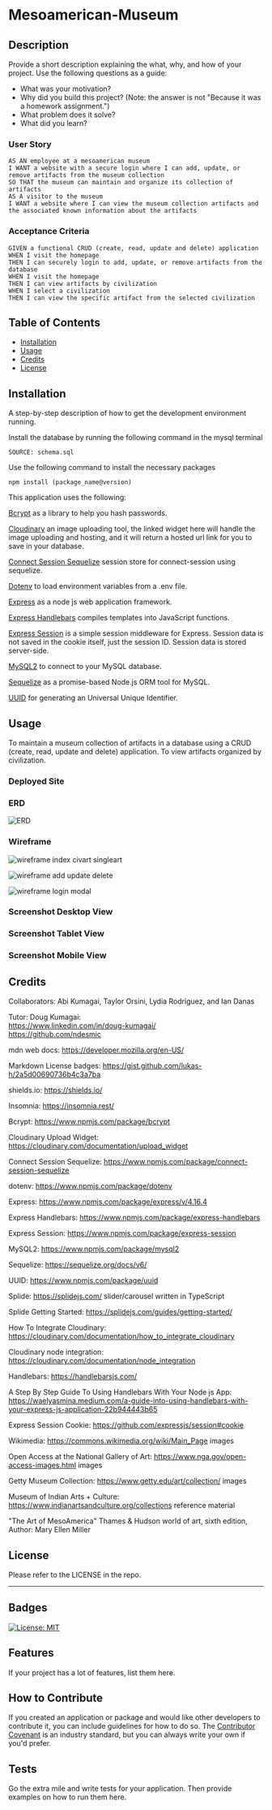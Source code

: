 # Mesoamerican-Museum

## Description

Provide a short description explaining the what, why, and how of your project. Use the following questions as a guide:

- What was your motivation?
- Why did you build this project? (Note: the answer is not "Because it was a homework assignment.")
- What problem does it solve?
- What did you learn?

### User Story

```
AS AN employee at a mesoamerican museum
I WANT a website with a secure login where I can add, update, or remove artifacts from the museum collection
SO THAT the museum can maintain and organize its collection of artifacts
AS A visitor to the museum
I WANT a website where I can view the museum collection artifacts and the associated known information about the artifacts
```

### Acceptance Criteria

```
GIVEN a functional CRUD (create, read, update and delete) application
WHEN I visit the homepage
THEN I can securely login to add, update, or remove artifacts from the database
WHEN I visit the homepage
THEN I can view artifacts by civilization
WHEN I select a civilization
THEN I can view the specific artifact from the selected civilization
```

## Table of Contents

- [Installation](#installation)
- [Usage](#usage)
- [Credits](#credits)
- [License](#license)

## Installation

A step-by-step description of how to get the development environment running.

Install the database by running the following command in the mysql terminal

```
SOURCE: schema.sql
```

Use the following command to install the necessary packages

```
npm install (package_name@version)
```

This application uses the following:

[Bcrypt](https://www.npmjs.com/package/bcrypt) as a library to help you hash passwords.

[Cloudinary](https://cloudinary.com/documentation/upload_widget) an image uploading tool, the linked widget here will handle the image uploading and hosting, and it will return a hosted url link for you to save in your database.

[Connect Session Sequelize](https://www.npmjs.com/package/connect-session-sequelize) session store for connect-session using sequelize.

[Dotenv](https://www.npmjs.com/package/dotenv) to load environment variables from a .env file.

[Express](https://www.npmjs.com/package/express/v/4.16.4) as a node js web application framework.

[Express Handlebars](https://www.npmjs.com/package/express-handlebars) compiles templates into JavaScript functions.

[Express Session](https://www.npmjs.com/package/express-session) is a simple session middleware for Express. Session data is not saved in the cookie itself, just the session ID. Session data is stored server-side.

[MySQL2](https://www.npmjs.com/package/mysql2) to connect to your MySQL database.

[Sequelize](https://sequelize.org/docs/v6/) as a promise-based Node.js ORM tool for MySQL.

[UUID](https://www.npmjs.com/package/uuid) for generating an Universal Unique Identifier.


## Usage

To maintain a museum collection of artifacts in a database using a CRUD (create, read, update and delete) application. To view artifacts organized by civilization.

### Deployed Site


### ERD
![ERD](./assets/images/erd.png)


### Wireframe
![wireframe index civart singleart](./assets/images/wireframe-index-civart-singleart.png)

![wireframe add update delete](./assets/images/wireframe-add-update-delete.png)

![wireframe login modal](./assets/images/wireframe-login-modal.png)


### Screenshot Desktop View


### Screenshot Tablet View


### Screenshot Mobile View



## Credits

Collaborators: Abi Kumagai, Taylor Orsini, Lydia Rodriguez, and Ian Danas

Tutor: Doug Kumagai:
<br />
https://www.linkedin.com/in/doug-kumagai/
<br />
https://github.com/ndesmic
<br />

mdn web docs: https://developer.mozilla.org/en-US/

Markdown License badges: https://gist.github.com/lukas-h/2a5d00690736b4c3a7ba

shields.io: https://shields.io/

Insomnia: https://insomnia.rest/

Bcrypt: https://www.npmjs.com/package/bcrypt

Cloudinary Upload Widget: https://cloudinary.com/documentation/upload_widget

Connect Session Sequelize: https://www.npmjs.com/package/connect-session-sequelize

dotenv: https://www.npmjs.com/package/dotenv

Express: https://www.npmjs.com/package/express/v/4.16.4

Express Handlebars: https://www.npmjs.com/package/express-handlebars

Express Session: https://www.npmjs.com/package/express-session

MySQL2: https://www.npmjs.com/package/mysql2

Sequelize: https://sequelize.org/docs/v6/

UUID: https://www.npmjs.com/package/uuid

Splide: https://splidejs.com/
slider/carousel written in TypeScript

Splide Getting Started: https://splidejs.com/guides/getting-started/

How To Integrate Cloudinary: https://cloudinary.com/documentation/how_to_integrate_cloudinary

Cloudinary node integration: https://cloudinary.com/documentation/node_integration

Handlebars: https://handlebarsjs.com/

A Step By Step Guide To Using Handlebars With Your Node js App: https://waelyasmina.medium.com/a-guide-into-using-handlebars-with-your-express-js-application-22b944443b65

Express Session Cookie: https://github.com/expressjs/session#cookie

Wikimedia: https://commons.wikimedia.org/wiki/Main_Page
images

Open Access at the National Gallery of Art: https://www.nga.gov/open-access-images.html
images

Getty Museum Collection: https://www.getty.edu/art/collection/
images

Museum of Indian Arts + Culture: https://www.indianartsandculture.org/collections
reference material

"The Art of MesoAmerica" Thames & Hudson world of art, sixth edition, Author: Mary Ellen Miller


## License

Please refer to the LICENSE in the repo.

---

## Badges

[![License: MIT](https://img.shields.io/badge/License-MIT-yellow.svg)](https://opensource.org/licenses/MIT)

## Features

If your project has a lot of features, list them here.

## How to Contribute

If you created an application or package and would like other developers to contribute it, you can include guidelines for how to do so. The [Contributor Covenant](https://www.contributor-covenant.org/) is an industry standard, but you can always write your own if you'd prefer.

## Tests

Go the extra mile and write tests for your application. Then provide examples on how to run them here.
